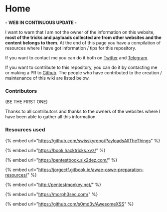 # Home

**-** **WEB IN CONTINUOUS UPDATE -**

I want to warn that I am not the owner of the information on this website, **most of the tricks and payloads collected are from other websites and the content belongs to them.** At the end of this page you have a compilation of resources where I have got information / tips for this repository.

If you want to contact me you can do it both on [Twitter](https://twitter.com/devploit) and [Telegram](https://t.me/devploit).

If you want to contribute to this repository, you can do it by contacting me or making a PR to [Github](https://github.com/devploit/pwny.cc). The people who have contributed to the creation / maintenance of this wiki are listed below.

### Contributors

\(BE THE FIRST ONE\)

Thanks to all contributors and thanks to the owners of the websites where I have been able to gather all this information.

### Resources used

{% embed url="https://github.com/swisskyrepo/PayloadsAllTheThings" %}

{% embed url="https://book.hacktricks.xyz/" %}

{% embed url="https://pentestbook.six2dez.com/" %}

{% embed url="https://jorgectf.gitbook.io/awae-oswe-preparation-resources/" %}

{% embed url="http://pentestmonkey.net/" %}

{% embed url="https://morph3sec.com/" %}

{% embed url="https://github.com/s0md3v/AwesomeXSS" %}



